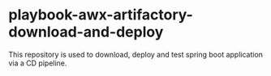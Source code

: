 # playbook-awx-artifactory-download-and-deploy
This repository is used to download, deploy and test spring boot application via a CD pipeline.

